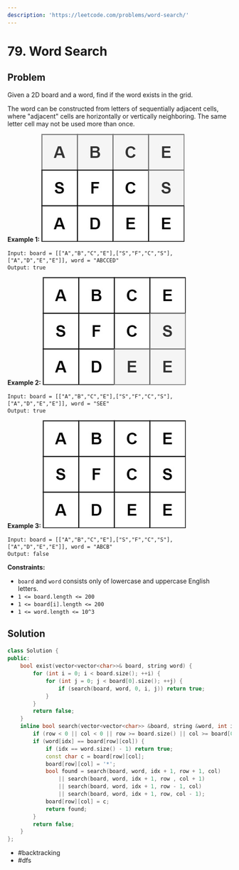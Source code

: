 ```yaml
---
description: 'https://leetcode.com/problems/word-search/'
---
```


# 79. 	Word Search

## Problem

Given a 2D board and a word, find if the word exists in the grid.

The word can be constructed from letters of sequentially adjacent cells, where "adjacent" cells are horizontally or vertically neighboring. The same letter cell may not be used more than once.

**Example 1:** ![](../.gitbook/assets/word1.jpg)

```text
Input: board = [["A","B","C","E"],["S","F","C","S"],["A","D","E","E"]], word = "ABCCED"
Output: true
```

**Example 2:** ![](../.gitbook/assets/word2.jpg)

```text
Input: board = [["A","B","C","E"],["S","F","C","S"],["A","D","E","E"]], word = "SEE"
Output: true
```

**Example 3:** ![](../.gitbook/assets/word3.jpg)

```text
Input: board = [["A","B","C","E"],["S","F","C","S"],["A","D","E","E"]], word = "ABCB"
Output: false
```

**Constraints:**

* `board` and `word` consists only of lowercase and uppercase English letters.
* `1 <= board.length <= 200`
* `1 <= board[i].length <= 200`
* `1 <= word.length <= 10^3`

## Solution

```cpp
class Solution {
public:
    bool exist(vector<vector<char>>& board, string word) {  
        for (int i = 0; i < board.size(); ++i) {
            for (int j = 0; j < board[0].size(); ++j) {
                if (search(board, word, 0, i, j)) return true;
            }
        }
        return false;
    }
    inline bool search(vector<vector<char>> &board, string &word, int idx, int row, int col) {
        if (row < 0 || col < 0 || row >= board.size() || col >= board[0].size()) return false;
        if (word[idx] == board[row][col]) {
            if (idx == word.size() - 1) return true;
            const char c = board[row][col];
            board[row][col] = '*';
            bool found = search(board, word, idx + 1, row + 1, col) 
                || search(board, word, idx + 1, row , col + 1)
                || search(board, word, idx + 1, row - 1, col)
                || search(board, word, idx + 1, row, col - 1);
            board[row][col] = c;
            return found;
        }
        return false;
    }
};
```

* \#backtracking
* \#dfs

